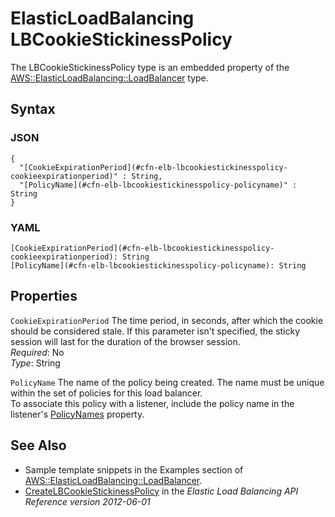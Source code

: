 # ElasticLoadBalancing LBCookieStickinessPolicy<a name="aws-properties-ec2-elb-LBCookieStickinessPolicy"></a>

The LBCookieStickinessPolicy type is an embedded property of the [AWS::ElasticLoadBalancing::LoadBalancer](aws-properties-ec2-elb.md) type\.

## Syntax<a name="w4ab1c21c10d126c14c39b5"></a>

### JSON<a name="aws-properties-ec2-elb-LBCookieStickinessPolicy-syntax.json"></a>

```
{
  "[CookieExpirationPeriod](#cfn-elb-lbcookiestickinesspolicy-cookieexpirationperiod)" : String,
  "[PolicyName](#cfn-elb-lbcookiestickinesspolicy-policyname)" : String
}
```

### YAML<a name="aws-properties-ec2-elb-LBCookieStickinessPolicy-syntax.yaml"></a>

```
[CookieExpirationPeriod](#cfn-elb-lbcookiestickinesspolicy-cookieexpirationperiod): String
[PolicyName](#cfn-elb-lbcookiestickinesspolicy-policyname): String
```

## Properties<a name="w4ab1c21c10d126c14c39b7"></a>

`CookieExpirationPeriod`  <a name="cfn-elb-lbcookiestickinesspolicy-cookieexpirationperiod"></a>
The time period, in seconds, after which the cookie should be considered stale\. If this parameter isn't specified, the sticky session will last for the duration of the browser session\.  
*Required*: No  
*Type*: String

`PolicyName`  <a name="cfn-elb-lbcookiestickinesspolicy-policyname"></a>
The name of the policy being created\. The name must be unique within the set of policies for this load balancer\.  
To associate this policy with a listener, include the policy name in the listener's [PolicyNames](aws-properties-ec2-elb-listener.md) property\.

## See Also<a name="w4ab1c21c10d126c14c39b9"></a>
+ Sample template snippets in the Examples section of [AWS::ElasticLoadBalancing::LoadBalancer](aws-properties-ec2-elb.md)\.
+ [CreateLBCookieStickinessPolicy](http://docs.aws.amazon.com/ElasticLoadBalancing/latest/APIReference/API_CreateLBCookieStickinessPolicy.html) in the *Elastic Load Balancing API Reference version 2012\-06\-01*